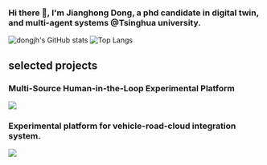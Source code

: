 ### Hi there 👋, I'm Jianghong Dong, a phd candidate in digital twin, and multi-agent systems @Tsinghua university.
<!--
My research focuses on controlling multiple moving agents. More info? Check out [my website](https://kei18.github.io/).
-->

![dongjh's GitHub stats](https://github-readme-stats.vercel.app/api?username=dongjh20&count_private=false&show_icons=true)
![Top Langs](https://github-readme-stats.vercel.app/api/top-langs/?username=dongjh20&exclude_repo=dotfiles&hide=Jupyter%20Notebook,Smalltalk,CMake,Makefile&langs_count=10&layout=compact)

## selected projects

### Multi-Source Human-in-the-Loop Experimental Platform

[![](https://github-readme-stats.vercel.app/api/pin/?username=dongjh20&repo=MSH-MCCT)](https://dongjh20.github.io/MSH-MCCT)

### Experimental platform for vehicle-road-cloud integration system.

[![](https://github-readme-stats.vercel.app/api/pin/?username=dongjh20&repo=MCCT)](https://github.com/dongjh20/MCCT)

<!--
**dongjh20/dongjh20** is a ✨ _special_ ✨ repository because its `README.md` (this file) appears on your GitHub profile.

Here are some ideas to get you started:

- 🔭 I’m currently working on ...
- 🌱 I’m currently learning ...
- 👯 I’m looking to collaborate on ...
- 🤔 I’m looking for help with ...
- 💬 Ask me about ...
- 📫 How to reach me: ...
- 😄 Pronouns: ...
- ⚡ Fun fact: ...
-->
